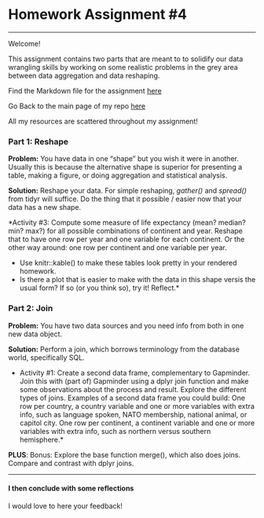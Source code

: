 
# Homework Assignment #4 

***

Welcome!

This assignment contains two parts that are meant to to solidify our data wrangling skills by working on some realistic problems in the grey area between data aggregation and data reshaping.

Find the Markdown file for the assignment [here]()

Go Back to the main page of my repo [here]()

All my resources are scattered throughout my assignment!


### Part 1: Reshape

**Problem:** You have data in one “shape” but you wish it were in another. Usually this is because the alternative shape is superior for presenting a table, making a figure, or doing aggregation and statistical analysis.

**Solution:** Reshape your data. For simple reshaping, _gather()_ and _spread()_ from tidyr will suffice. Do the thing that it possible / easier now that your data has a new shape.

*Activity #3: Compute some measure of life expectancy (mean? median? min? max?) for all possible combinations of continent and year. Reshape that to have one row per year and one variable for each continent. Or the other way around: one row per continent and one variable per year.
- Use knitr::kable() to make these tables look pretty in your rendered homework.
- Is there a plot that is easier to make with the data in this shape versis the usual form? If so (or you think so), try it! Reflect.*



### Part 2: Join 

**Problem:** You have two data sources and you need info from both in one new data object.

**Solution:** Perform a join, which borrows terminology from the database world, specifically SQL.

* Activity #1: Create a second data frame, complementary to Gapminder. Join this with (part of) Gapminder using a  dplyr join function and make some observations about the process and result. Explore the different types of joins. Examples of a second data frame you could build:
One row per country, a country variable and one or more variables with extra info, such as language spoken, NATO membership, national animal, or capitol city. One row per continent, a continent variable and one or more variables with extra info, such as northern versus southern hemisphere.*

**PLUS**: Bonus: Explore the base function merge(), which also does joins. Compare and contrast with dplyr joins.

***

#### I then conclude with some reflections

I would love to here your feedback!
